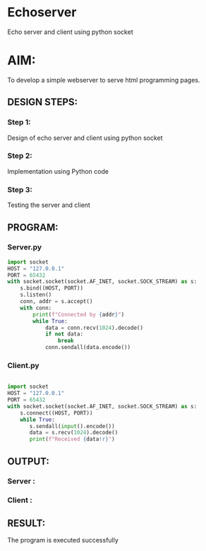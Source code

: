 # Echoserver
Echo server and client using python socket

# AIM:

To develop a simple webserver to serve html programming pages.

## DESIGN STEPS:

### Step 1:

Design of echo server and client using python socket

### Step 2:

Implementation using Python code

### Step 3:

Testing the server and client 

## PROGRAM:
### Server.py
```python
import socket
HOST = "127.0.0.1" 
PORT = 65432 
with socket.socket(socket.AF_INET, socket.SOCK_STREAM) as s:
    s.bind((HOST, PORT))
    s.listen()
    conn, addr = s.accept()
    with conn:
        print(f"Connected by {addr}")
        while True:
            data = conn.recv(1024).decode()
            if not data:
                break
            conn.sendall(data.encode())
```
### Client.py
```python
   
import socket
HOST = "127.0.0.1" 
PORT = 65432 
with socket.socket(socket.AF_INET, socket.SOCK_STREAM) as s:
    s.connect((HOST, PORT))
    while True:
       s.sendall(input().encode()) 
       data = s.recv(1024).decode()
       print(f"Received {data!r}")
```         
## OUTPUT:
### Server :



### Client :


## RESULT:
The program is executed successfully
